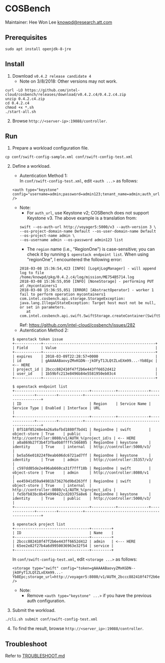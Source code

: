 COSBench
========
Maintainer: Hee Won Lee <knowpd@research.att.com>  

## Prerequisites
```
sudo apt install openjdk-8-jre 
```
## Install
1. Download `v0.4.2 release candidate 4`
   - Note on 3/8/2018:  Other versions may not work. 
```
curl -LO https://github.com/intel-cloud/cosbench/releases/download/v0.4.2.c4/0.4.2.c4.zip
unzip 0.4.2.c4.zip
cd 0.4.2.c4
chmod +x *.sh
./start-all.sh
```
2. Browse `http://<server-ip>:19088/controller`.

## Run
1. Prepare a workload configuration file.
```
cp conf/swift-config-sample.xml conf/swift-config-test.xml
```
2. Define a workload.   
   * Autentication Method 1:  
   In `conf/swift-config-test.xml`, edit `<auth ...>` as follows:
   ```
   <auth type="keystone" config="username=admin;password=admin123;tenant_name=admin;auth_url=http://voyager5:5000/v2.0;service=swift;region=RegionOne" />
   ```
      - Note: 
         - For `auth_url`, use Keystone v2; COSBench does not support Keystone v3. The above example is a translation from:
         ```
         swift --os-auth-url http://voyager5:5000/v3 --auth-version 3 \
         --os-project-domain-name Default --os-user-domain-name Default --os-project-name admin \
         --os-username admin --os-password admin123 list 
         ```
         - The `region` name (i.e., "RegionOne") is case-sensitive; you can check it by running `$ openstack endpoint list`. When using "regionOne", I encountered the following error:
         ```
         2018-03-08 15:36:54,423 [INFO] [Log4jLogManager] - will append log to file /home/knowpd/pkg/0.4.2.c4/log/mission/ME754B5714.log
         2018-03-08 15:36:55,050 [INFO] [NoneStorage] - performing PUT at /mycontainers1
         2018-03-08 15:36:55,051 [ERROR] [AbstractOperator] - worker 1 fail to perform operation mycontainers1
         com.intel.cosbench.api.storage.StorageException: java.lang.IllegalStateException: Target host must not be null, or set in parameters.
         	at com.intel.cosbench.api.swift.SwiftStorage.createContainer(SwiftStorage.java:188)
         ```
         Ref: <https://github.com/intel-cloud/cosbench/issues/282>
   
   * Autentication Method 2:  
   ```
   $ openstack token issue
   +------------+---------------------------------------------------+
   | Field      | Value                                             |
   +------------+---------------------------------------------------+
   | expires    | 2018-03-09T22:28:57+0000                          |
   | id         | gAAAAABaovyZMxKGDN--jkOFyT1JLQtZLxEXm99...-Yb8Epc | <-- HERE
   | project_id | 2bccc882410f47f2b6e443ff6652d412                  |
   | user_id    | 1b59bfc213e8496b84e5581950eb03c4                  |
   +------------+---------------------------------------------------+

   $ openstack endpoint list
   +----------------------------------+-----------+--------------+--------------+---------+-----------+-----------------------------------------------+
   | ID                               | Region    | Service Name | Service Type | Enabled | Interface | URL                                           |
   +----------------------------------+-----------+--------------+--------------+---------+-----------+-----------------------------------------------+
   | 8f518f85248e4a26a9afbd1880f7bd41 | RegionOne | swift        | object-store | True    | public    | http://controller:8080/v1/AUTH_%(project_id)s | <-- HERE
   | a0a869b27f3b4f3fba0b8ffffc566805 | RegionOne | keystone     | identity     | True    | internal  | http://controller:5000/v3/                    |
   | be5a56e018224f0eab606dc6721ad7ff | RegionOne | keystone     | identity     | True    | admin     | http://controller:35357/v3/                   |
   | c597dd05de2e496ab660ca31f7fff18b | RegionOne | swift        | object-store | True    | admin     | http://controller:8080/v1                     |
   | ee45941d59a94981b736276d9bd263ff | RegionOne | swift        | object-store | True    | internal  | http://controller:8080/v1/AUTH_%(project_id)s |
   | fe5bfb83bc8b454990422cd20375a8e6 | RegionOne | keystone     | identity     | True    | public    | http://controller:5000/v3/                    |
   +----------------------------------+-----------+--------------+--------------+---------+-----------+-----------------------------------------------+

   $ openstack project list
   +----------------------------------+---------+
   | ID                               | Name    |
   +----------------------------------+---------+
   | 2bccc882410f47f2b6e443ff6652d412 | admin   | <--- HERE
   | 65ee2e82f27b4a6d9950036963e32f54 | service |
   +----------------------------------+---------+
   ```
   In `conf/swift-config-test.xml`, edit `<storage ...>` as follows:
   ```
   <storage type="swift" config="token=gAAAAABaovyZMxKGDN--jkOFyT1JLQtZLxEXm99...-Yb8Epc;storage_url=http://voyager5:8080/v1/AUTH_2bccc882410f47f2b6e443ff6652d412" />
   ```
      - Note:
         - Remove `<auth type="keystone" ...>` if you have the previous auth configuration.

3. Submit the workload.
```
./cli.sh submit conf/swift-config-test.xml 
```
4. To find the result, browse `http://<server_ip>:19088/controller`.


## Troubleshoot   

Refer to [TROUBLESHOOT.md](./TROUBLESHOOT.md)
